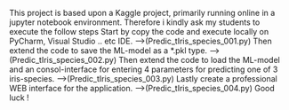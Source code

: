 This project is based upon a Kaggle project, primarily running online in a jupyter notebook environment.
Therefore i kindly ask my students to execute the follow steps
Start by copy the code and execute locally on PyCharm, Visual Studio .. etc IDE.                                                    -->(Predic_tIris_species_001.py)
Then extend the code to save the ML-model as a *.pkl type.                                                                          -->(Predic_tIris_species_002.py)
Then extend the code to load the ML-model and an consol-interface for entering 4 parameters for predicting one of 3 iris-species.   -->(Predic_tIris_species_003.py)
Lastly create a professional WEB interface for the application.                                                                     -->(Predic_tIris_species_004.py)
Good luck !
